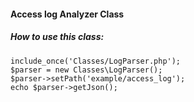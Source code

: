 #### Access log Analyzer Class

##### How to use this class:

```shell
include_once('Classes/LogParser.php');
$parser = new Classes\LogParser();
$parser->setPath('example/access_log');
echo $parser->getJson();
```